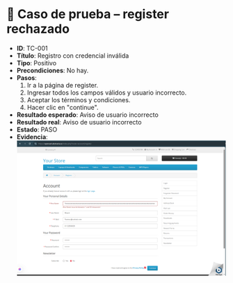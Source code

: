 # 🧪 Caso de prueba – register rechazado

- **ID**: TC-001
- **Título**: Registro con credencial inválida
- **Tipo**: Positivo
- **Precondiciones**: No hay.
- **Pasos**:
  1. Ir a la página de register.
  2. Ingresar todos los campos válidos y usuario incorrecto.
  3. Aceptar los términos y condiciones.
  4. Hacer clic en "continue".
- **Resultado esperado**: Aviso de usuario incorrecto
- **Resultado real**: Aviso de usuario incorrecto
- **Estado**: PASO
- **Evidencia**: ![captura](../evidencias/captura-usuario-incorrecto.png)